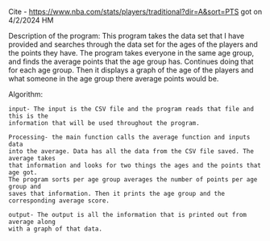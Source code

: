 Cite - https://www.nba.com/stats/players/traditional?dir=A&sort=PTS got on 4/2/2024 HM

Description of the program: This program takes the data set that I have provided and
searches through the data set for the ages of the players and the points they have.
The program takes everyone in the same age group, and finds the average points
that the age group has. Continues doing that for each age group. Then it displays
a graph of the age of the players and what someone in the age group there average 
points would be.

Algorithm:

    input- The input is the CSV file and the program reads that file and this is the
    information that will be used throughout the program.
    
    Processing- the main function calls the average function and inputs data
    into the average. Data has all the data from the CSV file saved. The average takes
    that information and looks for two things the ages and the points that age got.
    The program sorts per age group averages the number of points per age group and
    saves that information. Then it prints the age group and the corresponding average score.
    
    output- The output is all the information that is printed out from average along
    with a graph of that data.
